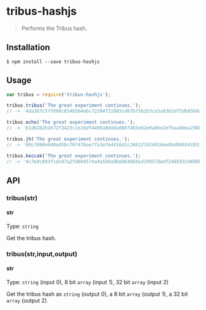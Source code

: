 # tribus-hashjs

> Performs the Tribus hash.

## Installation
```
$ npm install --save tribus-hashjs
```

## Usage

```js
var tribus = require('tribus-hashjs');

tribus.tribus('The great experiment continues.');
// -> '4da3b7c5ff698c6546564ebc72204f31885cd87b75b2b3ca5a93b5d75db85b8c'

tribus.echo('The great experiment continues.');
// -> 'b1db282b1672f3423c1e1bdf4496a8ddda0b6f483e92e9a8be2efbaab0ea230814f1f1485d919285deac13794dc215000eb39a47ac32bfc07299a0475049be2e'

tribus.jh('The great experiment continues.');
// -> '90c7090e9d9a45bc79f476ae7fa3e7e4416d1c26b127d1d418ee9bd96b541933b0f144a0d4c6594944393e39fb6b98ceb54752af55198e00953d638183482521'

tribus.keccak('The great experiment continues.');
// -> '4c7e9c893fcdc87a2fd604574a4a5b9a0b6864665ed19057dedf24858314690ba45d6bbcfb86cd7182d1677e2d30dad9716ee99eb8ea267c6638f47ef20e0226'

```

## API

### tribus(str)

#### str

Type: `string`

Get the tribus hash.

### tribus(str,input,output)

#### str

Type: `string` (input 0), 8 bit `array` (input 1), 32 bit `array` (input 2)

Get the tribus hash as `string` (output 0), a 8 bit `array` (output 1), a 32 bit `array` (output 2).
